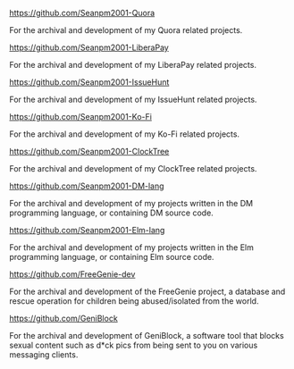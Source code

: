 https://github.com/Seanpm2001-Quora

For the archival and development of my Quora related projects.

https://github.com/Seanpm2001-LiberaPay

For the archival and development of my LiberaPay related projects.

https://github.com/Seanpm2001-IssueHunt

For the archival and development of my IssueHunt related projects.

https://github.com/Seanpm2001-Ko-Fi

For the archival and development of my Ko-Fi related projects.

https://github.com/Seanpm2001-ClockTree

For the archival and development of my ClockTree related projects.

https://github.com/Seanpm2001-DM-lang

For the archival and development of my projects written in the DM programming language, or containing DM source code.

https://github.com/Seanpm2001-Elm-lang

For the archival and development of my projects written in the Elm programming language, or containing Elm source code.

https://github.com/FreeGenie-dev

For the archival and development of the FreeGenie project, a database and rescue operation for children being abused/isolated from the world.

https://github.com/GeniBlock

For the archival and development of GeniBlock, a software tool that blocks sexual content such as d*ck pics from being sent to you on various messaging clients.

